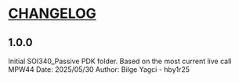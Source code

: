 # [CHANGELOG](https://keepachangelog.com/en/1.0.0/)

## 1.0.0
Initial SOI340_Passive PDK folder. Based on the most current live call MPW44
Date: 2025/05/30
Author: Bilge Yagci - hby1r25